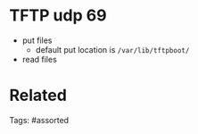 # TFTP udp 69
- put files
  - default put location is `/var/lib/tftpboot/`
- read files

# Related

Tags:
    #assorted
